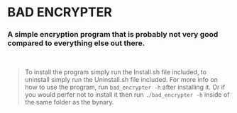 # BAD ENCRYPTER
### A simple encryption program that is probably not very good compared to everything else out there.
&nbsp;
> To install the program simply run the Install.sh file included, to uninstall simply run the Uninstall.sh file included. For more info on how to use the program, run `bad_encrypter -h` after installing it. Or if you would perfer not to install it then run `./bad_encrypter -h` inside of the same folder as the bynary.
